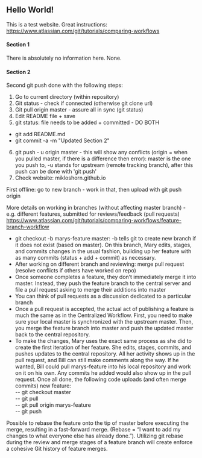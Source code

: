 ## Hello World!

This is a test website. Great instructions:  
https://www.atlassian.com/git/tutorials/comparing-workflows

#### Section 1

There is absolutely no information here. None.

#### Section 2

Second git push done with the following steps:  
1) Go to current directory (within repository)  
2) Git status - check if connected (otherwise git clone url)  
3) Git pull origin master - assure all in sync (git status)  
4) Edit README file + save  
5) git status: file needs to be added + committed - DO BOTH  
  - git add README.md  
  - git commit -a -m "Updated Section 2"  

6) git push - u origin master  - this will show any conflicts (origin = when you pulled master, if there is a difference then error): master is the one you push to, -u stands for upstream (remote tracking branch), after this push can be done with 'git push'
7) Check website: mikloshorn.github.io  

First offline: go to new branch - work in that, then upload with git push origin <new-branch e.g. start-website>  

More details on working in branches (without affecting master branch) - e.g. different features, submitted for reviews/feedback (pull requests)  
https://www.atlassian.com/git/tutorials/comparing-workflows/feature-branch-workflow  
- git checkout -b marys-feature master: -b tells git to create new branch if it does not exist (based on master). On this branch, Mary edits, stages, and commits changes in the usual fashion, building up her feature with as many commits (status + add + commit) as necessary.  
- After working on different branch and reviewing: merge pull request (resolve conflicts if others have worked on repo)  
- Once someone completes a feature, they don’t immediately merge it into master. Instead, they push the feature branch to the central server and file a pull request asking to merge their additions into master  
- You can think of pull requests as a discussion dedicated to a particular branch  
- Once a pull request is accepted, the actual act of publishing a feature is much the same as in the Centralized Workflow. First, you need to make sure your local master is synchronized with the upstream master. Then, you merge the feature branch into master and push the updated master back to the central repository.  
- To make the changes, Mary uses the exact same process as she did to create the first iteration of her feature. She edits, stages, commits, and pushes updates to the central repository. All her activity shows up in the pull request, and Bill can still make comments along the way. If he wanted, Bill could pull marys-feature into his local repository and work on it on his own. Any commits he added would also show up in the pull request. Once all done, the following code uploads (and often merge commits) new feature:  
-- git checkout master  
-- git pull  
-- git pull origin marys-feature  
-- git push  

Possible to rebase the feature onto the tip of master before executing the merge, resulting in a fast-forward merge. (Rebase =  “I want to add my changes to what everyone else has already done.”). Utilizing git rebase during the review and merge stages of a feature branch will create enforce a cohesive Git history of feature merges.  
